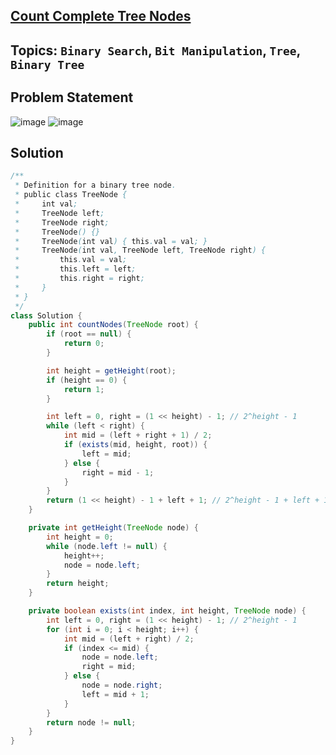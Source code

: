 ## [Count Complete Tree Nodes](https://leetcode.com/problems/count-complete-tree-nodes/description/?envType=study-plan-v2&envId=top-interview-150)
## Topics: `Binary Search`, `Bit Manipulation`, `Tree`, `Binary Tree`
## Problem Statement
![image](https://github.com/SiddhantKumarMaurya/LeetCode_Questions/assets/107787014/ab0358d0-e756-4876-8721-546c06c892b7)
![image](https://github.com/SiddhantKumarMaurya/LeetCode_Questions/assets/107787014/3011c57b-6fea-46e7-9812-59fa43ea1e0c)
## Solution
```java
/**
 * Definition for a binary tree node.
 * public class TreeNode {
 *     int val;
 *     TreeNode left;
 *     TreeNode right;
 *     TreeNode() {}
 *     TreeNode(int val) { this.val = val; }
 *     TreeNode(int val, TreeNode left, TreeNode right) {
 *         this.val = val;
 *         this.left = left;
 *         this.right = right;
 *     }
 * }
 */
class Solution {
    public int countNodes(TreeNode root) {
        if (root == null) {
            return 0;
        }

        int height = getHeight(root);
        if (height == 0) {
            return 1;
        }

        int left = 0, right = (1 << height) - 1; // 2^height - 1
        while (left < right) {
            int mid = (left + right + 1) / 2;
            if (exists(mid, height, root)) {
                left = mid;
            } else {
                right = mid - 1;
            }
        }
        return (1 << height) - 1 + left + 1; // 2^height - 1 + left + 1
    }

    private int getHeight(TreeNode node) {
        int height = 0;
        while (node.left != null) {
            height++;
            node = node.left;
        }
        return height;
    }

    private boolean exists(int index, int height, TreeNode node) {
        int left = 0, right = (1 << height) - 1; // 2^height - 1
        for (int i = 0; i < height; i++) {
            int mid = (left + right) / 2;
            if (index <= mid) {
                node = node.left;
                right = mid;
            } else {
                node = node.right;
                left = mid + 1;
            }
        }
        return node != null;
    }
}
```
